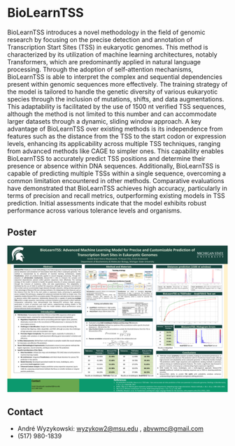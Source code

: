 # BioLearnTSS

BioLearnTSS introduces a novel methodology in the field of genomic research by focusing on the precise detection and annotation of Transcription Start Sites (TSS) in eukaryotic genomes. This method is characterized by its utilization of machine learning architectures, notably Transformers, which are predominantly applied in natural language processing. Through the adoption of self-attention mechanisms, BioLearnTSS is able to interpret the complex and sequential dependencies present within genomic sequences more effectively. The training strategy of the model is tailored to handle the genetic diversity of various eukaryotic species through the inclusion of mutations, shifts, and data augmentations. This adaptability is facilitated by the use of 1500 nt verified TSS sequences, although the method is not limited to this number and can accommodate larger datasets through a dynamic, sliding window approach. A key advantage of BioLearnTSS over existing methods is its independence from features such as the distance from the TSS to the start codon or expression levels, enhancing its applicability across multiple TSS techniques, ranging from advanced methods like CAGE to simpler ones. This capability enables BioLearnTSS to accurately predict TSS positions and determine their presence or absence within DNA sequences. Additionally, BioLearnTSS is capable of predicting multiple TSSs within a single sequence, overcoming a common limitation encountered in other methods. Comparative evaluations have demonstrated that BioLearnTSS achieves high accuracy, particularly in terms of precision and recall metrics, outperforming existing models in TSS prediction. Initial assessments indicate that the model exhibits robust performance across various tolerance levels and organisms.

## Poster
<img src="Poster.png" alt="architecture" width="800"/>

## Contact

* André Wyzykowski: wyzykow2@msu.edu , abvwmc@gmail.com
*  (517) 980-1839
